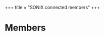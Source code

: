 +++
title = "SONIX connected members"
+++

# Members

<div id="table-container"></div>
<script src="/members-table.js"></script>
